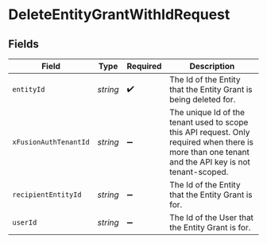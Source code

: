 # DeleteEntityGrantWithIdRequest


## Fields

| Field                                                                                                                                              | Type                                                                                                                                               | Required                                                                                                                                           | Description                                                                                                                                        |
| -------------------------------------------------------------------------------------------------------------------------------------------------- | -------------------------------------------------------------------------------------------------------------------------------------------------- | -------------------------------------------------------------------------------------------------------------------------------------------------- | -------------------------------------------------------------------------------------------------------------------------------------------------- |
| `entityId`                                                                                                                                         | *string*                                                                                                                                           | :heavy_check_mark:                                                                                                                                 | The Id of the Entity that the Entity Grant is being deleted for.                                                                                   |
| `xFusionAuthTenantId`                                                                                                                              | *string*                                                                                                                                           | :heavy_minus_sign:                                                                                                                                 | The unique Id of the tenant used to scope this API request. Only required when there is more than one tenant and the API key is not tenant-scoped. |
| `recipientEntityId`                                                                                                                                | *string*                                                                                                                                           | :heavy_minus_sign:                                                                                                                                 | The Id of the Entity that the Entity Grant is for.                                                                                                 |
| `userId`                                                                                                                                           | *string*                                                                                                                                           | :heavy_minus_sign:                                                                                                                                 | The Id of the User that the Entity Grant is for.                                                                                                   |